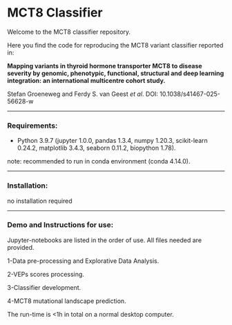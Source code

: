 # MCT8 Classifier

Welcome to the MCT8 classifier repository.

Here you find the code for reproducing the MCT8 variant classifier reported in:

**Mapping variants in thyroid hormone transporter MCT8 to disease severity by genomic, phenotypic, functional, structural and deep learning integration: an international multicentre cohort study.**

Stefan Groeneweg and Ferdy S. van Geest *et al*. DOI: 10.1038/s41467-025-56628-w

----

### Requirements:
- Python 3.9.7 (jupyter 1.0.0, pandas 1.3.4, numpy 1.20.3, scikit-learn 0.24.2, matplotlib 3.4.3, seaborn 0.11.2, biopython 1.78).

note: recommended to run in conda environment (conda 4.14.0).

----

### Installation:
no installation required

----

### Demo and Instructions for use:
Jupyter-notebooks are listed in the order of use. All files needed are provided.

1-Data pre-processing and Explorative Data Analysis.

2-VEPs scores processing.

3-Classifier development.

4-MCT8 mutational landscape prediction.


The run-time is <1h in total on a normal desktop computer.

